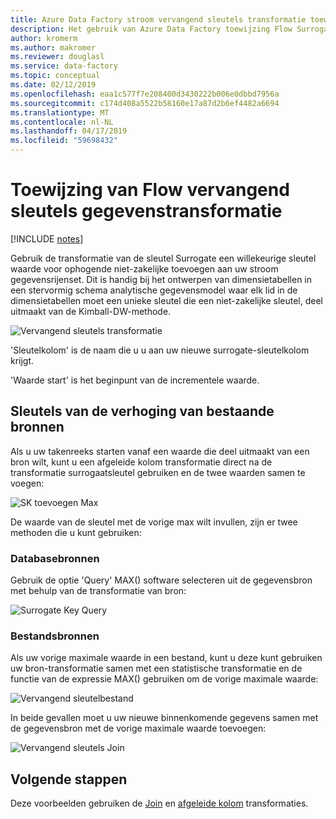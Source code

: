 ```yaml
---
title: Azure Data Factory stroom vervangend sleutels transformatie toewijzen
description: Het gebruik van Azure Data Factory toewijzing Flow Surrogate sleutel gegevenstransformatie voor het genereren van opeenvolgende sleutelwaarden
author: kromerm
ms.author: makromer
ms.reviewer: douglasl
ms.service: data-factory
ms.topic: conceptual
ms.date: 02/12/2019
ms.openlocfilehash: eaa1c577f7e208400d3430222b006e0dbbd7956a
ms.sourcegitcommit: c174d408a5522b58160e17a87d2b6ef4482a6694
ms.translationtype: MT
ms.contentlocale: nl-NL
ms.lasthandoff: 04/17/2019
ms.locfileid: "59698432"
---
```

# <a name="mapping-data-flow-surrogate-key-transformation"></a>Toewijzing van Flow vervangend sleutels gegevenstransformatie

[!INCLUDE [notes](../../includes/data-factory-data-flow-preview.md)]

Gebruik de transformatie van de sleutel Surrogate een willekeurige sleutel waarde voor ophogende niet-zakelijke toevoegen aan uw stroom gegevensrijenset. Dit is handig bij het ontwerpen van dimensietabellen in een stervormig schema analytische gegevensmodel waar elk lid in de dimensietabellen moet een unieke sleutel die een niet-zakelijke sleutel, deel uitmaakt van de Kimball-DW-methode.

![Vervangend sleutels transformatie](media/data-flow/surrogate.png "vervangend sleutels transformatie")

'Sleutelkolom' is de naam die u u aan uw nieuwe surrogate-sleutelkolom krijgt.

'Waarde start' is het beginpunt van de incrementele waarde.

## <a name="increment-keys-from-existing-sources"></a>Sleutels van de verhoging van bestaande bronnen

Als u uw takenreeks starten vanaf een waarde die deel uitmaakt van een bron wilt, kunt u een afgeleide kolom transformatie direct na de transformatie surrogaatsleutel gebruiken en de twee waarden samen te voegen:

![SK toevoegen Max](media/data-flow/sk006.png "Surrogate sleutel transformatie toevoegen Max")

De waarde van de sleutel met de vorige max wilt invullen, zijn er twee methoden die u kunt gebruiken:

### <a name="database-sources"></a>Databasebronnen

Gebruik de optie 'Query' MAX() software selecteren uit de gegevensbron met behulp van de transformatie van bron:

![Surrogate Key Query](media/data-flow/sk002.png "Surrogate Key Transformation Query")

### <a name="file-sources"></a>Bestandsbronnen

Als uw vorige maximale waarde in een bestand, kunt u deze kunt gebruiken uw bron-transformatie samen met een statistische transformatie en de functie van de expressie MAX() gebruiken om de vorige maximale waarde:

![Vervangend sleutelbestand](media/data-flow/sk008.png "vervangend sleutelbestand")

In beide gevallen moet u uw nieuwe binnenkomende gegevens samen met de gegevensbron met de vorige maximale waarde toevoegen:

![Vervangend sleutels Join](media/data-flow/sk004.png "vervangend sleutels Join")

## <a name="next-steps"></a>Volgende stappen

Deze voorbeelden gebruiken de [Join](data-flow-join.md) en [afgeleide kolom](data-flow-derived-column.md) transformaties.
